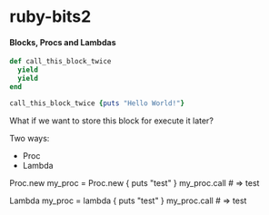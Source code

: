 ruby-bits2
==========


#### Blocks, Procs and Lambdas

```ruby
def call_this_block_twice
  yield
  yield
end
```

```ruby
call_this_block_twice {puts "Hello World!"}
```

What if we want to store this block for execute it later?

Two ways:
- Proc
- Lambda

Proc.new
my_proc = Proc.new  { puts "test" }
my_proc.call  # => test

Lambda
my_proc = lambda { puts "test" }
my_proc.call  # => test
